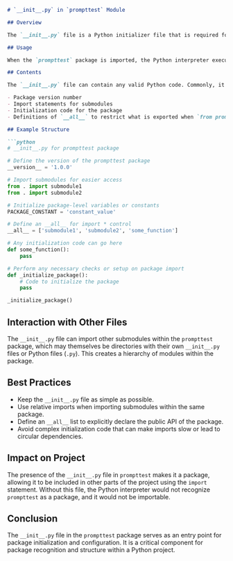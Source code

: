 ```markdown
# `__init__.py` in `prompttest` Module

## Overview

The `__init__.py` file is a Python initializer file that is required for Python to recognize the directory `prompttest` as a Python package. This allows the directory to be imported as a module in other parts of the project.

## Usage

When the `prompttest` package is imported, the Python interpreter executes the contents of the `__init__.py` file. This file can be used to perform package initialization tasks such as setting up package-level variables, importing necessary submodules, or running initialization code that is required for the package to function properly.

## Contents

The `__init__.py` file can contain any valid Python code. Commonly, it includes:

- Package version number
- Import statements for submodules
- Initialization code for the package
- Definitions of `__all__` to restrict what is exported when `from prompttest import *` is used

## Example Structure

```python
# __init__.py for prompttest package

# Define the version of the prompttest package
__version__ = '1.0.0'

# Import submodules for easier access
from . import submodule1
from . import submodule2

# Initialize package-level variables or constants
PACKAGE_CONSTANT = 'constant_value'

# Define an __all__ for import * control
__all__ = ['submodule1', 'submodule2', 'some_function']

# Any initialization code can go here
def some_function():
    pass

# Perform any necessary checks or setup on package import
def _initialize_package():
    # Code to initialize the package
    pass

_initialize_package()
```

## Interaction with Other Files

The `__init__.py` file can import other submodules within the `prompttest` package, which may themselves be directories with their own `__init__.py` files or Python files (`.py`). This creates a hierarchy of modules within the package.

## Best Practices

- Keep the `__init__.py` file as simple as possible.
- Use relative imports when importing submodules within the same package.
- Define an `__all__` list to explicitly declare the public API of the package.
- Avoid complex initialization code that can make imports slow or lead to circular dependencies.

## Impact on Project

The presence of the `__init__.py` file in `prompttest` makes it a package, allowing it to be included in other parts of the project using the `import` statement. Without this file, the Python interpreter would not recognize `prompttest` as a package, and it would not be importable.

## Conclusion

The `__init__.py` file in the `prompttest` package serves as an entry point for package initialization and configuration. It is a critical component for package recognition and structure within a Python project.
```

